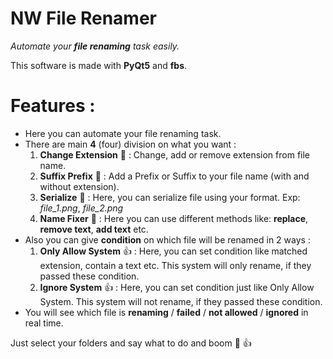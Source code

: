 # NW File Renamer
*Automate your **file renaming** task easily.*

This software is made with **PyQt5** and **fbs**.

# Features :
  - Here you can automate your file renaming task.
  - There are main **4** (four) division on what you want :
    1. **Change Extension** :100: : Change, add or remove extension from file name.
    2. **Suffix Prefix** :100: : Add a Prefix or Suffix to your file name (with and without extension).
    3. **Serialize** :100: : Here, you can serialize file using your format. Exp: *file_1.png*, *file_2.png*
    4. **Name Fixer** :100: : Here you can use different methods like: **replace**, **remove text**, **add text** etc.
  - Also you can give **condition** on which file will be renamed in 2 ways :
    1. **Only Allow System** :+1: : Here, you can set condition like matched extension,  contain a text etc. This system will only rename, if they passed these condition.
    2. **Ignore System** :+1: : Here, you can set condition just like Only Allow System. This system will not rename, if they passed these condition.
  - You will see which file is **renaming** / **failed** / **not allowed** / **ignored** in real time.

Just select your folders and say what to do and boom :100: :+1: 
